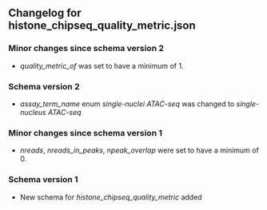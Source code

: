 ## Changelog for histone_chipseq_quality_metric.json

### Minor changes since schema version 2

* *quality_metric_of* was set to have a minimum of 1.

### Schema version 2

* *assay_term_name* enum *single-nuclei ATAC-seq* was changed to *single-nucleus ATAC-seq*

### Minor changes since schema version 1

* *nreads*, *nreads_in_peaks*, *npeak_overlap* were set to have a minimum of 0.

### Schema version 1

* New schema for *histone_chipseq_quality_metric* added
